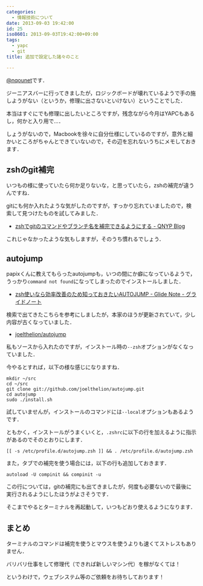 ```yaml
---
categories:
  - 情報技術について
date: 2013-09-03 19:42:00
id: 25
iso8601: 2013-09-03T19:42:00+09:00
tags:
  - yapc
  - git
title: 追加で設定した諸々のこと

---
```


<p><a href="https://twitter.com/nqounet">@nqounet</a>です．</p>

<p>ジーニアスバーに行ってきましたが，ロジックボードが壊れているようで手の施しようがない（というか，修理に出さないといけない）ということでした．</p>

<p>本当はすぐにでも修理に出したいところですが，残念ながら今月はYAPCもあるし，何かと入り用で…．</p>

<p>しょうがないので，Macbookを徐々に自分仕様にしているのですが，意外と細かいところがちゃんとできていないので，その辺を忘れないうちにメモしておきます．</p>

<h2>zshのgit補完</h2>

<p>いつもの様に使っていたら何か足りないな，と思っていたら，zshの補完が違うんですね．</p>

<p>gitにも何か入れたような気がしたのですが，すっかり忘れていましたので，検索して見つけたものを試してみました．</p>

<ul>
<li><a href="http://blog.qnyp.com/2013/05/14/zsh-git-completion/">zshでgitのコマンドやブランチ名を補完できるようにする - QNYP Blog</a></li>
</ul>

<p>これじゃなかったような気もしますが，そのうち慣れるでしょう．</p>

<h2>autojump</h2>

<p>papixくんに教えてもらったautojumpも，いつの間にか癖になっているようで，うっかり<code>command not found</code>になってしまったのでインストールしました．</p>

<ul>
<li><a href="http://blog.glidenote.com/blog/2012/02/29/autojump-zsh/">zsh使いなら効率改善のため知っておきたいAUTOJUMP - Glide Note - グライドノート</a></li>
</ul>

<p>検索で出てきたこちらを参考にしましたが，本家のほうが更新されていて，少し内容が古くなっていました．</p>

<ul>
<li><a href="https://github.com/joelthelion/autojump">joelthelion/autojump</a></li>
</ul>

<p>私もソースから入れたのですが，インストール時の<code>--zsh</code>オプションがなくなっていました．</p>

<p>今やるとすれば，以下の様な感じになりますね．</p>

<pre><code>mkdir ~/src
cd ~/src
git clone git://github.com/joelthelion/autojump.git
cd autojump
sudo ./install.sh
</code></pre>

<p>試していませんが，インストールのコマンドには<code>--local</code>オプションもあるようです．</p>

<p>ともかく，インストールがうまくいくと，<code>.zshrc</code>に以下の行を加えるように指示があるのでそのとおりにします．</p>

<pre><code>[[ -s /etc/profile.d/autojump.zsh ]] &amp;&amp; . /etc/profile.d/autojump.zsh
</code></pre>

<p>また，タブでの補完を使う場合には，以下の行も追加しておきます．</p>

<pre><code>autoload -U compinit &amp;&amp; compinit -u
</code></pre>

<p>この行については，gitの補完にも出てきましたが，何度も必要ないので最後に実行されるようにしたほうがよさそうです．</p>

<p>そこまでやるとターミナルを再起動して，いつもどおり使えるようになります．</p>

<h2>まとめ</h2>

<p>ターミナルのコマンドは補完を使うとマウスを使うよりも速くてストレスもありません．</p>

<p>バリバリ仕事をして修理代（できれば新しいマシン代）を稼がなくては！</p>

<p>というわけで，ウェブシステム等のご依頼をお待ちしております！</p>
    	